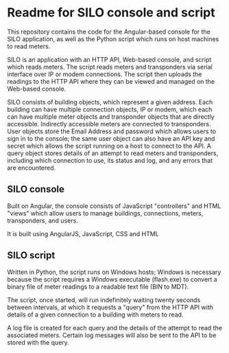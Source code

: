 # Readme for SILO console and script

This repository contains the code for the Angular-based console for
the SILO application, as well as the Python script which runs on host
machines to read meters.

SILO is an application with an HTTP API, Web-based console, and script
which reads meters. The script reads meters and transponders via serial
interface over IP or modem connections. The script then uploads the
readings to the HTTP API where they can be viewed and managed on the
Web-based console.

SILO consists of building objects, which represent a given address. Each
building can have multiple connection objects, IP or modem, which each can
have multiple meter objects and transponder objects that are directly
accessible. Indirectly accessible meters are connected to transponders. User
objects store the Email Address and password which allows users to sign in
to the console; the same user object can also have an API key and secret
which allows the script running on a host to connect to the API. A query
object stores details of an attempt to read meters and transponders,
including which connection to use, its status and log, and any errors that
are encountered.


## SILO console

Built on Angular, the console consists of JavaScript "controllers" and
HTML "views" which allow users to manage buildings, connections, meters,
transponders, and users.

It is built using AngularJS, JavaScript, CSS and HTML


## SILO script

Written in Python, the script runs on Windows hosts; Windows is necessary
because the script requires a Windows executable (flash.exe) to convert
a binary file of meter readings to a readable text file (BIN to MDT).

The script, once started, will run indefinitely waiting twenty seconds
between intervals, at which it requests a "query" from the HTTP API with
details of a given connection to a building with meters to read.

A log file is created for each query and the details of the attempt to read
the associated meters. Certain log messages will also be sent to the API
to be stored with the query.

